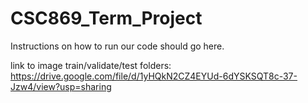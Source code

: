 # CSC869_Term_Project
Instructions on how to run our code should go here. 

link to image train/validate/test folders:
https://drive.google.com/file/d/1yHQkN2CZ4EYUd-6dYSKSQT8c-37-Jzw4/view?usp=sharing
